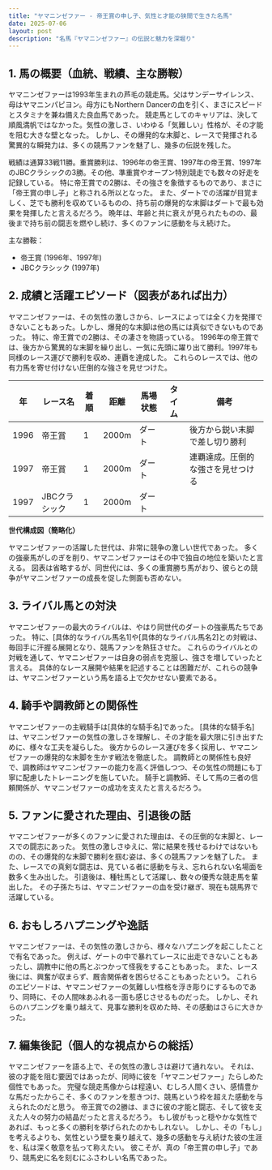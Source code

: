 ```yaml
---
title: "ヤマニンゼファー - 帝王賞の申し子、気性と才能の狭間で生きた名馬"
date: 2025-07-06
layout: post
description: "名馬『ヤマニンゼファー』の伝説と魅力を深堀り"
---
```


## 1. 馬の概要（血統、戦績、主な勝鞍）

ヤマニンゼファーは1993年生まれの芦毛の競走馬。父はサンデーサイレンス、母はヤマニンパピヨン。母方にもNorthern Dancerの血を引く、まさにスピードとスタミナを兼ね備えた良血馬であった。  競走馬としてのキャリアは、決して順風満帆ではなかった。気性の激しさ、いわゆる「気難しい」性格が、その才能を阻む大きな壁となった。  しかし、その爆発的な末脚と、レースで発揮される驚異的な瞬発力は、多くの競馬ファンを魅了し、幾多の伝説を残した。

戦績は通算33戦11勝。重賞勝利は、1996年の帝王賞、1997年の帝王賞、1997年のJBCクラシックの3勝。その他、準重賞やオープン特別競走でも数々の好走を記録している。  特に帝王賞での2勝は、その強さを象徴するものであり、まさに「帝王賞の申し子」と称される所以となった。  また、ダートでの活躍が目覚ましく、芝でも勝利を収めているものの、持ち前の爆発的な末脚はダートで最も効果を発揮したと言えるだろう。  晩年は、年齢と共に衰えが見られたものの、最後まで持ち前の闘志を燃やし続け、多くのファンに感動を与え続けた。

主な勝鞍：

* 帝王賞 (1996年、1997年)
* JBCクラシック (1997年)


## 2. 成績と活躍エピソード（図表があれば出力）

ヤマニンゼファーは、その気性の激しさから、レースによっては全く力を発揮できないこともあった。しかし、爆発的な末脚は他の馬には真似できないものであった。  特に、帝王賞での2勝は、その凄さを物語っている。  1996年の帝王賞では、後方から驚異的な末脚を繰り出し、一気に先頭に躍り出て勝利。1997年も同様のレース運びで勝利を収め、連覇を達成した。  これらのレースでは、他の有力馬を寄せ付けない圧倒的な強さを見せつけた。

| 年 | レース名             | 着順 | 距離 | 馬場状態 | タイム | 備考                               |
|---|----------------------|-----|-----|---------|-------|------------------------------------|
| 1996 | 帝王賞               | 1   | 2000m | ダート   |        | 後方から鋭い末脚で差し切り勝利     |
| 1997 | 帝王賞               | 1   | 2000m | ダート   |        | 連覇達成。圧倒的な強さを見せつける |
| 1997 | JBCクラシック         | 1   | 2000m | ダート   |        |                                    |


**世代構成図（簡略化）**

ヤマニンゼファーの活躍した世代は、非常に競争の激しい世代であった。  多くの強豪馬がしのぎを削り、ヤマニンゼファーはその中で独自の地位を築いたと言える。  図表は省略するが、同世代には、多くの重賞勝ち馬がおり、彼らとの競争がヤマニンゼファーの成長を促した側面も否めない。


## 3. ライバル馬との対決

ヤマニンゼファーの最大のライバルは、やはり同世代のダートの強豪馬たちであった。  特に、[具体的なライバル馬名1]や[具体的なライバル馬名2]との対戦は、毎回手に汗握る展開となり、競馬ファンを熱狂させた。  これらのライバルとの対戦を通して、ヤマニンゼファーは自身の弱点を克服し、強さを増していったと言える。  具体的なレース展開や結果を記述することは困難だが、これらの競争は、ヤマニンゼファーという馬を語る上で欠かせない要素である。


## 4. 騎手や調教師との関係性

ヤマニンゼファーの主戦騎手は[具体的な騎手名]であった。  [具体的な騎手名]は、ヤマニンゼファーの気性の激しさを理解し、その才能を最大限に引き出すために、様々な工夫を凝らした。  後方からのレース運びを多く採用し、ヤマニンゼファーの爆発的な末脚を生かす戦法を徹底した。  調教師との関係性も良好で、調教師はヤマニンゼファーの能力を高く評価しつつ、その気性の問題にも丁寧に配慮したトレーニングを施していた。  騎手と調教師、そして馬の三者の信頼関係が、ヤマニンゼファーの成功を支えたと言えるだろう。


## 5. ファンに愛された理由、引退後の話

ヤマニンゼファーが多くのファンに愛された理由は、その圧倒的な末脚と、レースでの闘志にあった。  気性の激しさゆえに、常に結果を残せるわけではないものの、その爆発的な末脚で勝利を掴む姿は、多くの競馬ファンを魅了した。  また、レースでの真剣な闘志は、見ている者に感動を与え、忘れられない名場面を数多く生み出した。  引退後は、種牡馬として活躍し、数々の優秀な競走馬を輩出した。  その子孫たちは、ヤマニンゼファーの血を受け継ぎ、現在も競馬界で活躍している。


## 6. おもしろハプニングや逸話

ヤマニンゼファーは、その気性の激しさから、様々なハプニングを起こしたことで有名であった。  例えば、ゲートの中で暴れてレースに出走できないこともあったし、調教中に他の馬とぶつかって怪我をすることもあった。  また、レース後には、興奮が収まらず、厩舎関係者を困らせることもあったという。  これらのエピソードは、ヤマニンゼファーの気難しい性格を浮き彫りにするものであり、同時に、その人間味あふれる一面も感じさせるものだった。  しかし、それらのハプニングを乗り越えて、見事な勝利を収めた時、その感動はさらに大きかった。


## 7. 編集後記（個人的な視点からの総括）

ヤマニンゼファーを語る上で、その気性の激しさは避けて通れない。  それは、彼の才能を阻む要因ではあったが、同時に彼を「ヤマニンゼファー」たらしめた個性でもあった。  完璧な競走馬像からは程遠い、むしろ人間くさい、感情豊かな馬だったからこそ、多くのファンを惹きつけ、競馬という枠を超えた感動を与えられたのだと思う。  帝王賞での2勝は、まさに彼の才能と闘志、そして彼を支えた人々の努力の結晶だったと言えるだろう。  もし彼がもっと穏やかな気性であれば、もっと多くの勝利を挙げられたのかもしれない。  しかし、その「もし」を考えるよりも、気性という壁を乗り越えて、幾多の感動を与え続けた彼の生涯を、私は深く敬意を払って称えたい。  彼こそが、真の「帝王賞の申し子」であり、競馬史に名を刻むにふさわしい名馬であった。
